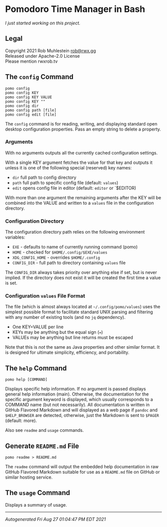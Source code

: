 # Pomodoro Time Manager in Bash

*I just started working on this project.*

## Legal

Copyright 2021 Rob Muhlestein <rob@rwx.gg>  
Released under Apache-2.0 License  
Please mention rwxrob.tv

## The `config` Command

```
pomo config
pomo config KEY
pomo config KEY VALUE
pomo config KEY ""
pomo config dir
pomo config path [file]
pomo config edit [file]
```

The `config` command is for reading, writing, and displaying standard
open desktop configuration properties. Pass an empty string to delete
a property.

### Arguments

With no arguments outputs all the currently cached configuration
settings. 

With a single KEY argument fetches the value for that key and outputs
it unless it is one of the following special (reserved) key names:

* `dir` full path to config directory
* `path` full path to specific config file (default: `values`) 
* `edit` opens config file in editor (default: `editor` or `$EDITOR)

With more than one argument the remaining arguments after the KEY will
be combined into the VALUE and written to a `values` file in the
configuration directory. 

### Configuration Directory

The configuration directory path relies on the following environment
variables:

* `EXE` - defaults to name of currently running command (pomo)
* `HOME` - checked for `$HOME/.config/$EXE/values`
* `XDG_CONFIG_HOME` - overrides `$HOME/.config`
* `CONFIG_DIR` - full path to directory containing `values` file

The `CONFIG_DIR` always takes priority over anything else if set, but is
never implied. If the directory does not exist it will be created the
first time a value is set.

### Configuration `values` File Format

The file (which is almost always located at
`~/.config/pomo/values`) uses the simplest possible format to
facilitate standard UNIX parsing and filtering with any number of
existing tools (and no `jq` dependency).

* One KEY=VALUE per line
* KEYs may be anything but the equal sign (`=`)
* VALUEs may be anything but line returns must be escaped

Note that this is *not* the same as Java properties and other similar
format. It is designed for ultimate simplicity, efficiency, and
portability.

## The `help` Command

```
pomo help [COMMAND]
```

Displays specific help information. If no argument is passed displays
general help information (main). Otherwise, the documentation for the
specific argument keyword is displayed, which usually corresponds to
a COMMAND name (but not necessarily). All documentation is written in
GitHub Flavored Markdown and will displayed as a web page if `pandoc`
and `$HELP_BROWSER` are detected, otherwise, just the Markdown is sent
to `$PAGER` (default: more).

Also see `readme` and `usage` commands.

## Generate `README.md` File

```
pomo readme > README.md
```

The `readme` command will output the embedded help documentation in raw
GitHub Flavored Markdown suitable for use as a `README.md` file on
GitHub or similar hosting service.

## The `usage` Command

Displays a summary of usage.

----

*Autogenerated Fri Aug 27 01:04:47 PM EDT 2021*

